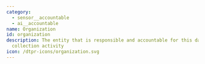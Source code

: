 ```yaml
---
category: 
  - sensor__accountable
  - ai__accountable
name: Organization
id: organization
description: The entity that is responsible and accountable for this data
  collection activity
icon: /dtpr-icons/organization.svg
---
```

